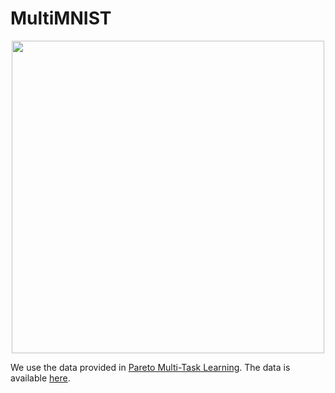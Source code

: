 # MultiMNIST

<p align="center"> 
    <img src="https://github.com/AvivNavon/pareto-hypernetworks/blob/mnist/experiments/multimnist/data/multi_mnist.png" width="500">
</p>

We use the data provided in [Pareto Multi-Task Learning](https://papers.nips.cc/paper/9374-pareto-multi-task-learning). 
The data is available [here](https://drive.google.com/drive/folders/1VnmCmBAVh8f_BKJg1KYx-E137gBLXbGG).